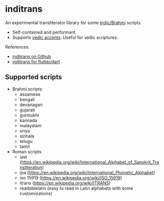 # inditrans

An experimental transliterator library for some [Indic/Brahmi](https://en.wikipedia.org/wiki/Brahmic_scripts) scripts.

* Self-contained and performant.
* Supports [vedic accents](https://en.wikipedia.org/wiki/Vedic_accent). Useful for vedic scriptures.

References:
- [inditrans on Github](https://github.com/vm75/inditrans)
- [inditrans for flutter/dart](https://pub.dev/packages/inditrans)

## Supported scripts
* Brahmi scripts:
  * assamese
  * bengali
  * devanagari
  * gujarati
  * gurmukhi
  * kannada
  * malayalam
  * oriya
  * sinhala
  * telugu
  * tamil
* Roman scripts
  * iast (https://en.wikipedia.org/wiki/International_Alphabet_of_Sanskrit_Transliteration)
  * ipa (https://en.wikipedia.org/wiki/International_Phonetic_Alphabet)
  * iso 15919 (https://en.wikipedia.org/wiki/ISO_15919)
  * itrans (https://en.wikipedia.org/wiki/ITRANS)
  * readablelatin (easy to read in Latin alphabets with some customizations)
